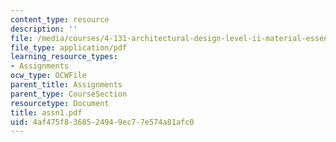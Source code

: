 ```yaml
---
content_type: resource
description: ''
file: /media/courses/4-131-architectural-design-level-ii-material-essence-the-glass-house-fall-2003/4af475f8368524949ec77e574a81afc0_assn1.pdf
file_type: application/pdf
learning_resource_types:
- Assignments
ocw_type: OCWFile
parent_title: Assignments
parent_type: CourseSection
resourcetype: Document
title: assn1.pdf
uid: 4af475f8-3685-2494-9ec7-7e574a81afc0
---
```

